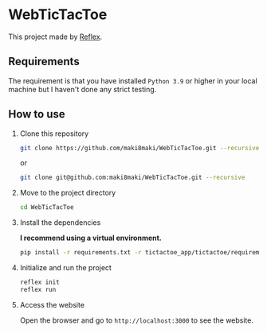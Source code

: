 # WebTicTacToe

This project made by [Reflex](https://reflex.dev/).

## Requirements

The requirement is that you have installed `Python 3.9` or higher in your local machine but I haven't done any strict testing.

## How to use

1. Clone this repository

    ```bash
    git clone https://github.com/maki8maki/WebTicTacToe.git --recursive
    ```

    or

    ```bash
    git clone git@github.com:maki8maki/WebTicTacToe.git --recursive
    ```

2. Move to the project directory

   ```bash
   cd WebTicTacToe
   ```

3. Install the dependencies

    __I recommend using a virtual environment.__

    ```bash
    pip install -r requirements.txt -r tictactoe_app/tictactoe/requirements.txt
    ```

4. Initialize and run the project

   ```bash
   reflex init
   reflex run
   ```

5. Access the website

   Open the browser and go to `http://localhost:3000` to see the website.
